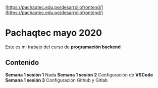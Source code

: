 
[https://pachaqtec.edu.pe/desarrollofrontend/](https://pachaqtec.edu.pe/desarrollofrontend/)

# Pachaqtec mayo 2020
Este es mi trabajo del curso de **programación backend**
## Contenido
**Semana 1 sesión 1**
Nada
**Semana 1 sesión 2**
Configuración de **VSCode**
**Semana 1 sesión 3**
Configuración Github y Gitlab 
